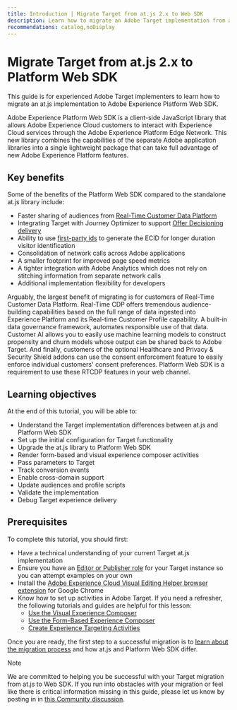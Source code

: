 ```yaml
---
title: Introduction | Migrate Target from at.js 2.x to Web SDK
description: Learn how to migrate an Adobe Target implementation from at.js 2.x to Adobe Experience Platform Web SDK. Topics include loading the JavaScript library, sending parameters, rendering activities, and other noteworthy callouts.
recommendations: catalog,noDisplay
---
```

# Migrate Target from at.js 2.x to Platform Web SDK

This guide is for experienced Adobe Target implementers to learn how to migrate an at.js implementation to Adobe Experience Platform Web SDK. 

Adobe Experience Platform Web SDK is a client-side JavaScript library that allows Adobe Experience Cloud customers to interact with Experience Cloud services through the Adobe Experience Platform Edge Network. This new library combines the capabilities of the separate Adobe application libraries into a single lightweight package that can take full advantage of new Adobe Experience Platform features.

## Key benefits

Some of the benefits of the Platform Web SDK compared to the standalone at.js library include:

* Faster sharing of audiences from [Real-Time Customer Data Platform](https://experienceleague.adobe.com/docs/platform-learn/tutorials/experience-cloud/next-hit-personalization.html)
* Integrating Target with Journey Optimizer to support [Offer Decisioning delivery](https://experienceleague.adobe.com/docs/target/using/integrate/ajo/offer-decision.html)
* Ability to use [first-party ids](https://experienceleague.adobe.com/docs/platform-learn/data-collection/edge-network/generate-first-party-device-ids.html) to generate the ECID for longer duration visitor identification
* Consolidation of network calls across Adobe applications
* A smaller footprint for improved page speed metrics
* A tighter integration with Adobe Analytics which does not rely on stitching information from separate network calls
* Additional implementation flexibility for developers

Arguably, the largest benefit of migrating is for customers of Real-Time Customer Data Platform. Real-Time CDP offers tremendous audience-building capabilities based on the full range of data ingested into Experience Platform and its Real-time Customer Profile capability. A built-in data governance framework, automates responsible use of that data. Customer AI allows you to easily use machine learning models to construct propensity and churn models whose output can be shared back to Adobe Target. And finally, customers of the optional Healthcare and Privacy & Security Shield addons can use the consent enforcement feature to easily enforce individual customers' consent preferences. Platform Web SDK is a requirement to use these RTCDP features in your web channel.

## Learning objectives

At the end of this tutorial, you will be able to:

* Understand the Target implementation differences between at.js and Platform Web SDK
* Set up the initial configuration for Target functionality
* Upgrade the at.js library to Platform Web SDK
* Render form-based and visual experience composer activities
* Pass parameters to Target
* Track conversion events
* Enable cross-domain support
* Update audiences and profile scripts
* Validate the implementation
* Debug Target experience delivery 


## Prerequisites

To complete this tutorial, you should first:

* Have a technical understanding of your current Target at.js implementation
* Ensure you have an [Editor or Publisher role](https://experienceleague.adobe.com/docs/target/using/administer/manage-users/enterprise/properties-overview.html#section_8C425E43E5DD4111BBFC734A2B7ABC80) for your Target instance so you can attempt examples on your own
* Install the [Adobe Experience Cloud Visual Editing Helper browser extension](https://experienceleague.adobe.com/docs/target/using/experiences/vec/troubleshoot-composer/visual-editing-helper-extension.html) for Google Chrome
* Know how to set up activities in Adobe Target. If you need a refresher, the following tutorials and guides are helpful for this lesson:
    * [Use the Visual Experience Composer](https://experienceleague.adobe.com/docs/target-learn/tutorials/experiences/use-the-visual-experience-composer.html)
    * [Use the Form-Based Experience Composer](https://experienceleague.adobe.com/docs/target-learn/tutorials/experiences/use-the-form-based-experience-composer.html)
    * [Create Experience Targeting Activities](https://experienceleague.adobe.com/docs/target-learn/tutorials/activities/create-experience-targeting-activities.html)

Once you are ready, the first step to a successful migration is to [learn about the migration process](migration-overview.md) and how at.js and Platform Web SDK differ.

>[!NOTE]
>
>We are committed to helping you be successful with your Target migration from at.js to Web SDK. If you run into obstacles with your migration or feel like there is critical information missing in this guide, please let us know by posting in in [this Community discussion](https://experienceleaguecommunities.adobe.com/t5/adobe-experience-platform-launch/tutorial-discussion-implement-adobe-experience-cloud-with-web/td-p/444996).